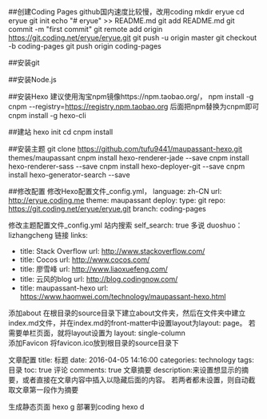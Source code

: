 
##创建Coding Pages
github国内速度比较慢，改用coding
mkdir eryue
cd eryue
git init
echo "# eryue" >> README.md
git add README.md
git commit -m "first commit"
git remote add origin https://git.coding.net/eryue/eryue.git
git push -u origin master
git checkout -b coding-pages
git push origin coding-pages


##安装git

##安装Node.js

##安装Hexo
建议使用淘宝npm镜像https://npm.taobao.org/，
npm install -g cnpm --registry=https://registry.npm.taobao.org
后面把npm替换为cnpm即可
cnpm install -g hexo-cli

##建站
hexo init <folder>
cd <folder>
cnpm install

##安装主题
git clone https://github.com/tufu9441/maupassant-hexo.git themes/maupassant
cnpm install hexo-renderer-jade --save
cnpm install hexo-renderer-sass --save
cnpm install hexo-deployer-git --save
cnpm install hexo-generator-search --save

##修改配置
修改Hexo配置文件_config.yml，
language: zh-CN
url: http://eryue.coding.me
theme: maupassant
deploy:
    type: git
    repo: https://git.coding.net/eryue/eryue.git
    branch: coding-pages

修改主题配置文件_config.yml
站内搜索
self_search: true
多说
duoshuo：lizhangcheng
链接
links:
  - title: Stack Overflow
    url: http://www.stackoverflow.com/
  - title: Cocos
    url: http://www.cocos.com/
  - title: 廖雪峰
    url: http://www.liaoxuefeng.com/
  - title: 云风的blog
    url: http://blog.codingnow.com/
  - title: maupassant-hexo
    url: https://www.haomwei.com/technology/maupassant-hexo.html


添加about
在根目录的source目录下建立about文件夹，然后在文件夹中建立index.md文件，并在index.md的front-matter中设置layout为layout: page。
若需要单栏页面，就将layout设置为 layout: single-column	
添加Favicon
将favicon.ico放到根目录的source目录下

文章配置
title: 标题
date: 2016-04-05 14:16:00
categories: technology
tags: 
目录
toc: true
评论
comments: true
文章摘要
description:来设置想显示的摘要，或者直接在文章内容中插入<!--more-->以隐藏后面的内容。
若两者都未设置，则自动截取文章第一段作为摘要

生成静态页面
hexo g
部署到coding
hexo d

